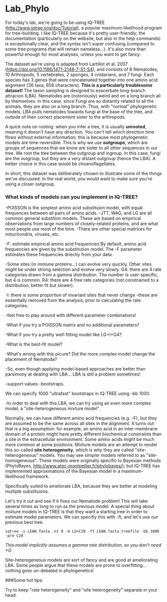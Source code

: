 # Lab_Phylo

For today's lab, we're going to be using IQ-TREE (http://www.iqtree.org/doc/Tutorial), a popular maximum-likelihood program for tree-building. I like IQ-TREE because it's pretty user-friendly; the documentation (particularly on the website, but also in the help commands) is exceptionally clear, and the syntax isn't super confusing (compared to some tree programs that will remain nameless...). It's also more than powerful enough for most analyses, unless you want to get fancy.

The dataset we're using is adapted from Lartillot et al. 2007 (https://doi.org/10.1186/1471-2148-7-S1-S4), and consists of 8 Nematodes, 10 Arthropods, 5 vertebrates, 2 sponges, 4 cnidarians, and 7 fungi. Each species has 3 genes that were concatenated together into one amino acid alignment (36 taxa, 658 characters). **This is a particularly troublesome dataset!** The taxon sampling is designed to exacerbate long-branch attracion (LBA). Nematodes are (notoriously) weird and on a long branch all by themselves. In this case, since Fungi are so distantly related to all the animals, they are also on a long branch. Thus, with "normal" phylogenetic models, LBA pulls nematodes towards fungi at the base of the tree, and outside of their correct placement sister to the arthropods.

A quick note on rooting: when you infer a tree, it is usually **unrooted**, meaning it doesn't have any direction. You can't tell which direction time flows without external information; this is because most phylogenetic models are time-reversible. This is why we use **outgroups**, which are groups of sequences that we know are sister to all other sequences in our tree. We root the tree between the outgroup and ingroup. In this case, fungi are the outgroup, but they are a very distant outgroup (hence the LBA). A better choice in this case would be choanoflagellates. 


In short, this dataset was deliberately chosen to illustrate some of the things we've discussed. In the real world, you would want to make sure you're using a closer outgroup.

### What kinds of models can you implement in IQ-TREE?

-POISSON is the simplest amino acid substituion model, with equal frequences between all pairs of amino acids.
-JTT, WAG, and LG are all common general substition models. These are based on empirical observations from large numbers of closely-related proteins, and are what most people use most of the time.
-There are other special matrices for mitochondria, viruses, etc.

-F: estimate empirical amino acid frequencies
  By default, amino acid frequencies are given by the substitution model. The -F parameter estimates these frequencies driectly from your data. 
  
-Some sites (in immune proteins...) can evolve very quickly. Other sites might be under strong selection and evolve very slowly.
G4: there are 4 rate categories drawn from a gamma distribution. The number is user-specific, but 4 is common. 
R4: there are 4 free rate categories (not constrained to a distribution; better fit but slower). 
  
-I: there is some proportion of invariant sites that never change
  -these are essentially removed from the analysis, prior to calculating the rate categories.
  
  
  
 -feel free to play around with different parameter combinations!
 
 -What if you try a POISSON matrix and no additional parameters?
 
 -What if you try a pretty well-fitting model like LG+I+G4?
 
 -What is the best-fit model?
 
 -What's wrong with this picure? Did the more complex model change the placement of Nematoda?
 


-So, even though applying model-based approaches are better than parsimony at dealing with LBA... LBA is still a problem sometimes! 
 
 
 
 -support values
 -bootstraps.
 
 We can specify 1000 "ultrafast" bootstraps in IQ-TREE using -bb 1000.
    
-In order to deal with this LBA, we can try using an even more complex model, a "site-heterogeneous mixture model". 
 
Normally, we can have different amino acid frequencies (e.g. -F), but they are assumed to be the same across all sites in the alignment. It turns out that is a big assumption: for example, an amino acid in an inter-membrane domain of a protein might have pretty different biochemical constraints than a site in the extracellular environment. Some amino acids might be much more common at some positions. Mixture models are an attempt to model this so-called **site heterogeneity**, which is why they are called "site-heterogeneous" models. You may see simpler models referred to as "site-homogeneous". These models were originally specific to Bayesian methods (PhyloBayes, http://www.atgc-montpellier.fr/phylobayes/), but IQ-TREE has implemented approximations of the Bayesian model in a maximum-likelihood framework. 

Specifically suited to ameliorate LBA, because they are better at modeling multiple substituions. 

Let's try it out and see if it fixes our Nematode problem! This will take several times as long to run as the previous model. A special thing about mixture models in IQ-TREE is that they want a starting tree in order to estimate model parameters. We can specifiy this with -ft, and let's use our previous best tree.

```iqtree -s LEAN.fasta -nt 8 -m LG+C20 -ft LEAN.fasta.treefile -bb 1000 -pre C20```

*This model implicitly assumes a gamma rate distribution, so you don't need +G*




Site-heteregeneous models are sort of fancy and are good at ameliorating LBA. Some people argue that these models are prone to overfitting... nothing goes un-debated in phylogenetics! 


###Some hot tips:

Try to keep "rate heterogeneity" and "site heterogeneity" separate in your head. 




 
  


